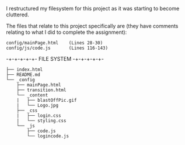 I restructured my filesystem for this project as it was starting to become cluttered.

The files that relate to this project specifically are (they have comments relating to what I did to complete the assignment):

    config/mainPage.html    (Lines 28-30)
    config/js/code.js       (Lines 116-143)


-+-+-+-+-+- FILE SYSTEM -+-+-+-+-+-

    ├── index.html
    ├── README.md
    └── _config
        ├── mainPage.html
        ├── transition.html
        └── _content
        |   ├── blastOffPic.gif
        |   └── Logo.jpg
        ├── _css
        |   ├── login.css
        |   └── styling.css
        └── _js
            ├── code.js
            └── logincode.js
